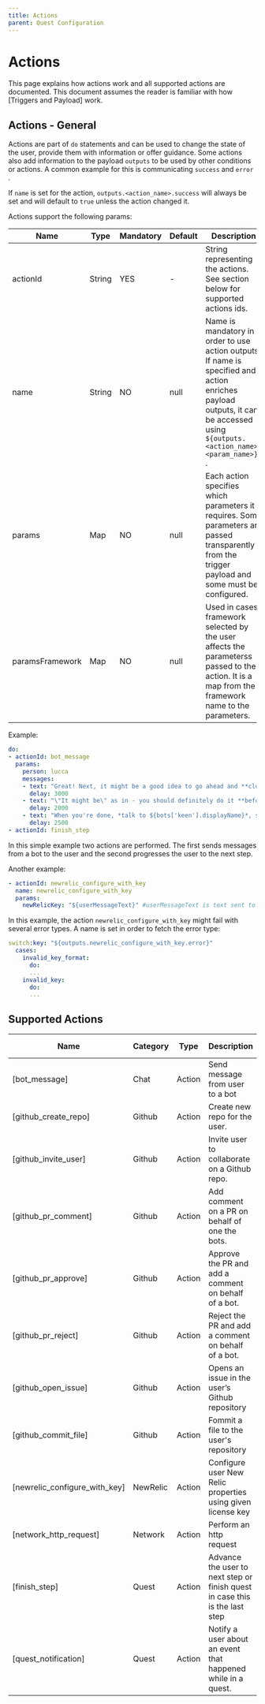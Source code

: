 ```yaml
---
title: Actions
parent: Quest Configuration
---
```


# Actions 

This page explains how actions work and all supported actions are documented. This document assumes the reader is familiar with how [Triggers and Payload] work.

## Actions - General

Actions are part of `do` statements and can be used to change the state of the user, provide them with information or offer guidance. Some actions also add information to the payload `outputs` to be used by other conditions or actions. A common example for this is communicating `success` and `error` . 

If `name` is set for the action, `outputs.<action_name>.success` will always be set and will default to `true` unless the action changed it.

Actions support the following params:

| Name            | Type   | Mandatory | Default | Description                                                                                                                                                                    |
|-----------------|--------|-----------|---------|--------------------------------------------------------------------------------------------------------------------------------------------------------------------------------|
| actionId        | String | YES       | -       | String representing the actions. See section below for supported actions ids.                                                                                                  |
| name            | String | NO        | null    | Name is mandatory in order to use action outputs. If name is specified and action enriches payload outputs, it can be accessed using `${outputs.<action_name>.<param_name>}` . |
| params          | Map    | NO        | null    | Each action specifies which parameters it requires. Some parameters are passed transparently from the trigger payload and some must be configured.                             |
| paramsFramework | Map    | NO        | null    | Used in cases framework selected by the user affects the parameterss passed to the action. It is a map from the framework name to the parameters.                              |

Example:

```yaml
do:
- actionId: bot_message
  params:
    person: lucca
    messages:
    - text: "Great! Next, it might be a good idea to go ahead and **clone that repository**, before doing any other tasks. *Clone it*, don't fork it!"
      delay: 3000
    - text: "\"It might be\" as in - you should definitely do it **before doing any of your next tasks**."
      delay: 2000
    - text: "When you're done, *talk to ${bots['keen'].displayName}*, she’ll take it from here."
      delay: 2500
- actionId: finish_step
```

In this simple example two actions are performed. The first sends messages from a bot to the user and the second progresses the user to the next step.

Another example:

```yaml
- actionId: newrelic_configure_with_key
  name: newrelic_configure_with_key
  params:
    newRelicKey: "${userMessageText}" #userMessageText is text sent to a bot by the user 
```

In this example, the action `newrelic_configure_with_key` might fail with several error types. A name is set in order to fetch the error type:

```yaml
switch:key: "${outputs.newrelic_configure_with_key.error}"
  cases:
    invalid_key_format:
      do:
      ...
    invalid_key:
      do:
      ...
```

## Supported Actions

| Name                                     | Category | Type      | Description                                                                       | More Info |
| ---------------------------------------- | -------- | --------- | --------------------------------------------------------------------------------- | --------- |
| [bot_message]                            | Chat     | Action    | Send message from user to a bot                                                   |           |
| [github_create_repo]                     | Github   | Action    | Create new repo for the user.                                                     |           |
| [github_invite_user]                     | Github   | Action    | Invite user to collaborate on a Github repo.                                      |           |
| [github_pr_comment]                      | Github   | Action    | Add comment on a PR on behalf of one the bots.                                    |           |
| [github_pr_approve]                      | Github   | Action    | Approve the PR and add a comment on behalf of a bot.                              |           |
| [github_pr_reject]                       | Github   | Action    | Reject the PR and add a comment on behalf of a bot.                               |           |
| [github_open_issue]                      | Github   | Action    | Opens an issue in the user’s Github repository                                    |           |
| [github_commit_file]                     | Github   | Action    | Fommit a file to the user's repository                                            |           |
| [newrelic_configure_with_key]            | NewRelic | Action    | Configure user New Relic properties using given license key                       |           |
| [network_http_request]                   | Network  | Action    | Perform an http request                                                           |           |
| [finish_step]                            | Quest    | Action    | Advance the user to next step or finish quest in case this is the last step       |           |
| [quest_notification]                     | Quest    | Action    | Notify a user about an event that happened while in a quest.                      |           |


